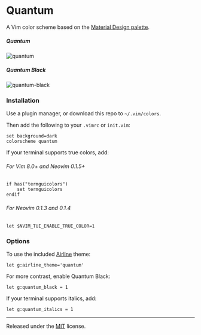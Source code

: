 # Quantum
A Vim color scheme based on the [Material Design palette](https://material.google.com/style/color.html#color-color-palette).

##### Quantum
![quantum](http://i.imgur.com/NDZRnpa.png)

##### Quantum Black
![quantum-black](http://i.imgur.com/1hNWyMB.png)

### Installation
Use a plugin manager, or download this repo to `~/.vim/colors`.

Then add the following to your `.vimrc` or `init.vim`:
```vim
set background=dark
colorscheme quantum
```

If your terminal supports true colors, add:
###### For Vim 8.0+ and Neovim 0.1.5+
```vim
if has("termguicolors")
    set termguicolors
endif
```

###### For Neovim 0.1.3 and 0.1.4
```vim
let $NVIM_TUI_ENABLE_TRUE_COLOR=1
```

### Options
To use the included [Airline](https://github.com/vim-airline/vim-airline) theme:
```vim
let g:airline_theme='quantum'
```

For more contrast, enable Quantum Black:
```vim
let g:quantum_black = 1
```

If your terminal supports italics, add:
```vim
let g:quantum_italics = 1
```

---
Released under the [MIT](https://raw.githubusercontent.com/tyrannicaltoucan/dotfiles/master/LICENSE) license.
